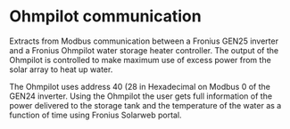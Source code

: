 # Ohmpilot communication

Extracts from Modbus communication between a Fronius GEN25 inverter and a Fronius Ohmpilot water storage heater controller.
The output of the Ohmpilot is controlled to make maximum use of excess power from the solar array to heat up water.

The Ohmpilot uses address 40 (28 in Hexadecimal on Modbus 0 of the GEN24 inverter. Using the Ohmpilot the user gets full information of
the power delivered to the storage tank and the temperature of the water as a function of time using Fronius Solarweb portal.

